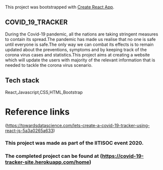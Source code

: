 This project was bootstrapped with [Create React App](https://github.com/facebook/create-react-app).

## COVID_19_TRACKER

During the Covid-19 pandemic, all the nations are taking stringent measures to contain its spread.The pandemic has made us realise that no one is safe until everyone is safe.The only way we can combat its effects is to remain updated about the preventions, symptoms and by keeping track of the corona virus cases and statistics.This project aims at creating a website which will update the users with majority of the relevant information that is needed to tackle the corona virus scenario. 

## Tech stack 

React,Javascript,CSS,HTML,Bootstrap

# Reference links

(https://towardsdatascience.com/lets-create-a-covid-19-tracker-using-react-js-5a3a0265a633)

### This project was made as part of the IITISOC event 2020.

### The completed project can be found at (https://covid-19-tracker-site.herokuapp.com/home)
